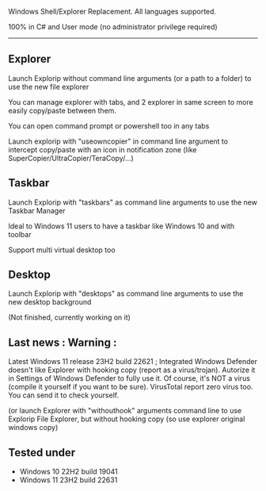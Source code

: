Windows Shell/Explorer Replacement. All languages supported.

100% in C# and User mode (no administrator privilege required)

------------

Explorer
--------
Launch Explorip without command line arguments (or a path to a folder) to use the new file explorer

You can manage explorer with tabs, and 2 explorer in same screen to more easily copy/paste between them.

You can open command prompt or powershell too in any tabs

Launch explorip with "useowncopier" in command line argument to intercept copy/paste with an icon in notification zone (like SuperCopier/UltraCopier/TeraCopy/...)



Taskbar
-------
Launch Explorip with "taskbars" as command line arguments to use the new Taskbar Manager

Ideal to Windows 11 users to have a taskbar like Windows 10 and with toolbar

Support multi virtual desktop too



Desktop
-------
Launch Explorip with "desktops" as command line arguments to use the new desktop background

(Not finished, currently working on it)



Last news : Warning :
---------------------
Latest Windows 11 release 23H2 build 22621 ; Integrated Windows Defender doesn't like Explorer with hooking copy (report as a virus/trojan). Autorize it in Settings of Windows Defender to fully use it. Of course, it's NOT a virus (compile it yourself if you want to be sure). VirusTotal report zero virus too. You can send it to check yourself.

(or launch Explorer with "withouthook" arguments command line to use Explorip File Explorer, but without hooking copy (so use explorer original windows copy)



Tested under
------------
- Windows 10 22H2 build 19041
- Windows 11 23H2 build 22631
